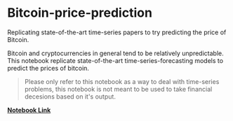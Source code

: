 # Bitcoin-price-prediction
Replicating state-of-the-art time-series papers to try predicting the price of Bitcoin.

Bitcoin and cryptocurrencies in general tend to be relatively unpredictable. This notebook replicate state-of-the-art time-series-forecasting models to predict the prices of bitcoin.

> Please only refer to this notebook as a way to deal with time-series problems, this notebook is not meant to be used to take financial decesions based on it's output.

[**Notebook Link**](https://github.com/Sayed-Husain/Bitcoin-price-prediction/blob/main/BitPredict.ipynb)

